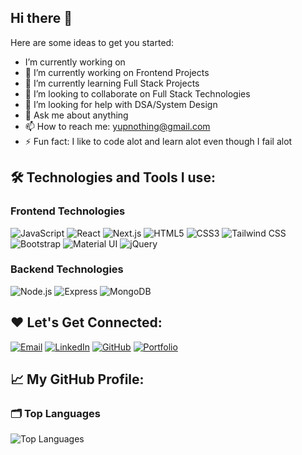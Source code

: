 ## Hi there 👋

Here are some ideas to get you started:

-  I’m currently working on 
- 🔭 I’m currently working on Frontend Projects
- 🌱 I’m currently learning Full Stack Projects
- 👯 I’m looking to collaborate on Full Stack Technologies
- 🤔 I’m looking for help with DSA/System Design 
- 💬 Ask me about anything
- 📫 How to reach me: yupnothing@gmail.com
- ⚡ Fun fact: I like to code alot and learn alot even though I fail alot

## 🛠️ Technologies and Tools I use:

### Frontend Technologies
![JavaScript](https://img.shields.io/badge/JavaScript-%23323330?style=for-the-badge&logo=javascript&logoColor=F7DF1E)
![React](https://img.shields.io/badge/React-%23282C34?style=for-the-badge&logo=react&logoColor=61DAFB)
![Next.js](https://img.shields.io/badge/Next.js-%23000000?style=for-the-badge&logo=next.js&logoColor=white)
![HTML5](https://img.shields.io/badge/HTML5-%23E34F26?style=for-the-badge&logo=html5&logoColor=white)
![CSS3](https://img.shields.io/badge/CSS3-%231572B6?style=for-the-badge&logo=css3&logoColor=white)
![Tailwind CSS](https://img.shields.io/badge/Tailwind%20CSS-%2338B2AC?style=for-the-badge&logo=tailwind-css&logoColor=white)
![Bootstrap](https://img.shields.io/badge/Bootstrap-%234F4F4F?style=for-the-badge&logo=bootstrap&logoColor=white)
![Material UI](https://img.shields.io/badge/Material%20UI-%230081CB?style=for-the-badge&logo=material-ui&logoColor=white)
![jQuery](https://img.shields.io/badge/jQuery-%230769AD?style=for-the-badge&logo=jquery&logoColor=white)

### Backend Technologies
![Node.js](https://img.shields.io/badge/Node.js-%234F8C2A?style=for-the-badge&logo=node.js&logoColor=white)
![Express](https://img.shields.io/badge/Express.js-%23000000?style=for-the-badge&logo=express&logoColor=white)
![MongoDB](https://img.shields.io/badge/MongoDB-%2347A248?style=for-the-badge&logo=mongodb&logoColor=white)

## ❤️ Let's Get Connected:
[![Email](https://img.shields.io/badge/Email-%23D14836?style=for-the-badge&logo=gmail&logoColor=white)](mailto:yupnothing@gmail.com)
[![LinkedIn](https://img.shields.io/badge/LinkedIn-%230077B5?style=for-the-badge&logo=linkedin&logoColor=white)](https://www.linkedin.com/in/fullstackdeveloperkp)
[![GitHub](https://img.shields.io/badge/GitHub-%23121011?style=for-the-badge&logo=github&logoColor=white)](https://github.com/pawanrhd)
[![Portfolio](https://img.shields.io/badge/Portfolio-%23000000?style=for-the-badge&logo=portfolio&logoColor=white)](https://yourportfolio.com)

## 📈 My GitHub Profile:

### 🗂️ Top Languages

![Top Languages](https://github-readme-stats.vercel.app/api/top-langs/?username=pawanrhd&layout=compact&hide_title=true)



